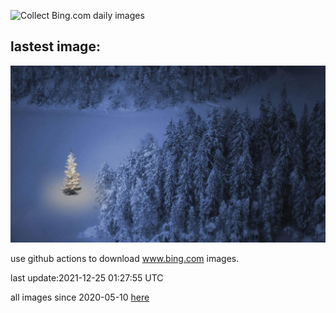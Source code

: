 ![Collect Bing.com daily images](https://github.com/counter2015/bing-daily-images/workflows/Collect%20Bing.com%20daily%20images/badge.svg)
## lastest image:
![](images/Rauchnachte.jpg)

use github actions to download www.bing.com images.

last update:2021-12-25 01:27:55 UTC

all images since 2020-05-10 [here](https://github.com/counter2015/bing-daily-images/tree/master/images) 

